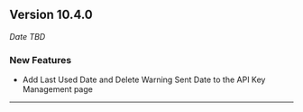 
## Version 10.4.0
_Date TBD_

### New Features
* Add Last Used Date and Delete Warning Sent Date to the API Key Management page
---
